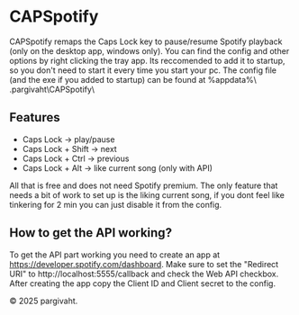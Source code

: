 # CAPSpotify

CAPSpotify remaps the Caps Lock key to pause/resume Spotify playback (only on the desktop app, windows only).
You can find the config and other options by right clicking the tray app. Its reccomended to add it to startup, so you don't need to start it every time you start your pc.
The config file (and the exe if you added to startup) can be found at %appdata%\ .pargivaht\CAPSpotify\

## Features

- Caps Lock -> play/pause
- Caps Lock + Shift -> next
- Caps Lock + Ctrl -> previous
- Caps Lock + Alt -> like current song (only with API)

All that is free and does not need Spotify premium.
The only feature that needs a bit of work to set up is the liking current song, if you dont feel like tinkering for 2 min you can just disable it from the config.

## How to get the API working?

To get the API part working you need to create an app at https://developer.spotify.com/dashboard. Make sure to set the "Redirect URI" to http://localhost:5555/callback and check the Web API checkbox. After creating the app copy the Client ID and Client secret to the config.


© 2025 pargivaht. 
